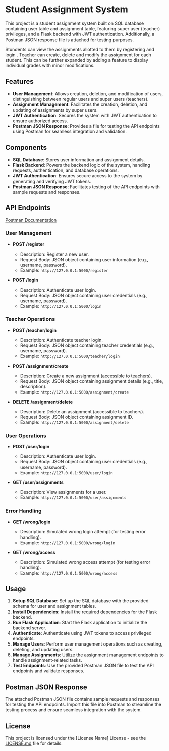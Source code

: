 # Student Assignment System

This project is a student assignment system built on SQL database containing user table and assignment table, featuring super user (teacher) privileges, and a Flask backend with JWT authentication. Additionally, a Postman JSON response file is attached for testing purposes.

Stundents can view the assignments allotted to them by registering and login . Teacher can create, delete and modify the assignment for each student. This can be further 
expanded by adding a feature to display individual grades with minor modifications.

## Features

- **User Management**: Allows creation, deletion, and modification of users, distinguishing between regular users and super users (teachers).
- **Assignment Management**: Facilitates the creation, deletion, and updating of assignments by super users.
- **JWT Authentication**: Secures the system with JWT authentication to ensure authorized access.
- **Postman JSON Response**: Provides a file for testing the API endpoints using Postman for seamless integration and validation.

## Components

- **SQL Database**: Stores user information and assignment details.
- **Flask Backend**: Powers the backend logic of the system, handling requests, authentication, and database operations.
- **JWT Authentication**: Ensures secure access to the system by generating and verifying JWT tokens.
- **Postman JSON Response**: Facilitates testing of the API endpoints with sample requests and responses.

## API Endpoints
[Postman Documentation](https://documenter.getpostman.com/view/33092409/2sA2r9WiY2#8a7edc2b-3c17-4840-9e96-ddbca7322bdf)
### User Management

- **POST /register**
  - Description: Register a new user.
  - Request Body: JSON object containing user information (e.g., username, password).
  - Example: `http://127.0.0.1:5000/register`

- **POST /login**
  - Description: Authenticate user login.
  - Request Body: JSON object containing user credentials (e.g., username, password).
  - Example: `http://127.0.0.1:5000/login`

### Teacher Operations

- **POST /teacher/login**
  - Description: Authenticate teacher login.
  - Request Body: JSON object containing teacher credentials (e.g., username, password).
  - Example: `http://127.0.0.1:5000/teacher/login`

- **POST /assignment/create**
  - Description: Create a new assignment (accessible to teachers).
  - Request Body: JSON object containing assignment details (e.g., title, description).
  - Example: `http://127.0.0.1:5000/assignment/create`

- **DELETE /assignment/delete**
  - Description: Delete an assignment (accessible to teachers).
  - Request Body: JSON object containing assignment ID.
  - Example: `http://127.0.0.1:5000/assignment/delete`

### User Operations

- **POST /user/login**
  - Description: Authenticate user login.
  - Request Body: JSON object containing user credentials (e.g., username, password).
  - Example: `http://127.0.0.1:5000/user/login`

- **GET /user/assignments**
  - Description: View assignments for a user.
  - Example: `http://127.0.0.1:5000/user/assignments`

### Error Handling

- **GET /wrong/login**
  - Description: Simulated wrong login attempt (for testing error handling).
  - Example: `http://127.0.0.1:5000/wrong/login`

- **GET /wrong/access**
  - Description: Simulated wrong access attempt (for testing error handling).
  - Example: `http://127.0.0.1:5000/wrong/access`

## Usage

1. **Setup SQL Database**: Set up the SQL database with the provided schema for user and assignment tables.
2. **Install Dependencies**: Install the required dependencies for the Flask backend.
3. **Run Flask Application**: Start the Flask application to initialize the backend server.
4. **Authenticate**: Authenticate using JWT tokens to access privileged endpoints.
5. **Manage Users**: Perform user management operations such as creating, deleting, and updating users.
6. **Manage Assignments**: Utilize the assignment management endpoints to handle assignment-related tasks.
7. **Test Endpoints**: Use the provided Postman JSON file to test the API endpoints and validate responses.

## Postman JSON Response

The attached Postman JSON file contains sample requests and responses for testing the API endpoints. Import this file into Postman to streamline the testing process and ensure seamless integration with the system.

## License

This project is licensed under the [License Name] License - see the [LICENSE.md](LICENSE.md) file for details.

